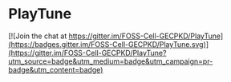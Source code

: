 # PlayTune

[![Join the chat at https://gitter.im/FOSS-Cell-GECPKD/PlayTune](https://badges.gitter.im/FOSS-Cell-GECPKD/PlayTune.svg)](https://gitter.im/FOSS-Cell-GECPKD/PlayTune?utm_source=badge&utm_medium=badge&utm_campaign=pr-badge&utm_content=badge)